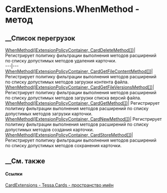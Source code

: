 # CardExtensions.WhenMethod - метод
##  __Список перегрузок
[WhenMethod(IExtensionPolicyContainer,
CardDeleteMethod[])](M_Tessa_Cards_CardExtensions_WhenMethod.htm)|
Регистрирует политику фильтрации выполнения методов расширений по списку
допустимых методов удаления карточки.  
---|---  
[WhenMethod(IExtensionPolicyContainer,
CardGetFileContentMethod[])](M_Tessa_Cards_CardExtensions_WhenMethod_1.htm)|
Регистрирует политику фильтрации выполнения методов расширений по списку
допустимых методов загрузки контента файла.  
[WhenMethod(IExtensionPolicyContainer,
CardGetFileVersionsMethod[])](M_Tessa_Cards_CardExtensions_WhenMethod_2.htm)|
Регистрирует политику фильтрации выполнения методов расширений по списку
допустимых методов загрузки списка версий файла.  
[WhenMethod(IExtensionPolicyContainer,
CardGetMethod[])](M_Tessa_Cards_CardExtensions_WhenMethod_3.htm)|
Регистрирует политику фильтрации выполнения методов расширений по списку
допустимых методов загрузки карточки.  
[WhenMethod(IExtensionPolicyContainer,
CardNewMethod[])](M_Tessa_Cards_CardExtensions_WhenMethod_4.htm)|
Регистрирует политику фильтрации выполнения методов расширений по списку
допустимых методов создания карточки.  
[WhenMethod(IExtensionPolicyContainer,
CardStoreMethod[])](M_Tessa_Cards_CardExtensions_WhenMethod_5.htm)|
Регистрирует политику фильтрации выполнения методов расширений по списку
допустимых методов сохранения карточки.  
## __См. также
#### Ссылки
[CardExtensions - ](T_Tessa_Cards_CardExtensions.htm)
[Tessa.Cards - пространство имён](N_Tessa_Cards.htm)
